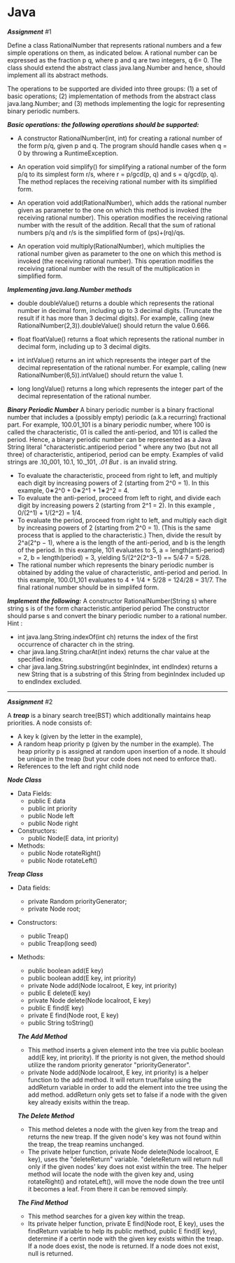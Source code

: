 # Java
***Assignment***
#1

Define a class RationalNumber that represents rational numbers and a few simple operations
on them, as indicated below. A rational number can be expressed as the fraction p
q, where p and q are two integers, q 6= 0. The class should extend the abstract class java.lang.Number
and hence, should implement all its abstract methods.

The operations to be supported are divided into three groups: 
(1) a set of basic operations; 
(2) implementation of methods from the abstract class java.lang.Number; and 
(3) methods implementing the logic for representing binary periodic numbers.

***Basic operations: the following operations should be supported:***
- A constructor RationalNumber(int, int) for creating a rational number of the form p/q, given p and q. The program should handle cases when q = 0 by throwing a RuntimeException.

- An operation void simplify() for simplifying a rational number of the form p/q to its simplest form r/s, where r = p/gcd(p, q) and s = q/gcd(p, q). The method replaces the receiving rational number with its simplified form.

- An operation void add(RationalNumber), which adds the rational number given as parameter to the one on which this method is invoked (the receiving rational number). This operation modifies the receiving rational number with the result of the addition. Recall that the sum of rational numbers p/q and r/s is the simplified form of (ps)+(rq)/qs.

- An operation void multiply(RationalNumber), which multiplies the rational number given as parameter to the one on which this method is invoked (the receiving
rational number). This operation modifies the receiving rational number with the
result of the multiplication in simplified form.

***Implementing java.lang.Number methods***
- double doubleValue() returns a double which represents the rational number in decimal form, including up to 3 decimal digits. (Truncate the result if it has more than 3 decimal digits). For example, calling (new RationalNumber(2,3)).doubleValue() should return the value 0.666.

- float floatValue() returns a float which represents the rational number in decimal form, including up to 3 decimal digits.

- int intValue() returns an int which represents the integer part of the decimal representation of the rational number. For example, calling (new RationalNumber(6,5)).intValue() should return the value 1.

- long longValue() returns a long which represents the integer part of the decimal
representation of the rational number.

***Binary Periodic Number***
A binary periodic number is a binary fractional number that includes a (possibly empty)
periodic (a.k.a recurring) fractional part. For example, 100.01_101 is a binary periodic
number, where 100 is called the characteristic, 01 is called the anti-period, and 101 is called
the period. Hence, a binary periodic number can be represented as a Java String literal
"characteristic.antiperiod period " where any two (but not all three) of characteristic,
antiperiod, period can be empty. Examples of valid strings are .10_001, 10.1, 10._101, ._01
But ._ is an invalid string.
- To evaluate the characteristic, proceed from right to left, and multiply each digit by
increasing powers of 2 (starting from 2^0 = 1). In this example, 0∗2^0 + 0∗2^1 + 1∗2^2 = 4.
- To evaluate the anti-period, proceed from left to right, and divide each digit by
increasing powers 2 (starting from 2^1 = 2). In this example , 0/(2^1) + 1/(2^2) = 1/4.
- To evaluate the period, proceed from right to left, and multiply each digit by increasing
powers of 2 (starting from 2^0 = 1). (This is the same process that is applied to the
characteristic.) Then, divide the result by 2^a(2^p − 1), where a is the length of the
anti-period, and b is the length of the period. In this example, 101 evaluates to 5,
a = length(anti-period) = 2, b = length(period) = 3, yielding 5/(2^2(2^3−1) == 5/4·7 = 5/28.
- The rational number which represents the binary periodic number is obtained by
adding the value of characteristic, anti-period and period. In this example, 100.01_101
evaluates to 4 + 1/4 + 5/28 = 124/28 = 31/7. The final rational number should be in simplifed form.

***Implement the following:***
A constructor RationalNumber(String s) where string s is of the form
characteristic.antiperiod period
The constructor should parse s and convert the binary periodic number to a rational number.
Hint :
- int java.lang.String.indexOf(int ch) returns the index of the first occurrence of
character ch in the string.
- char java.lang.String.charAt(int index) returns the char value at the specified
index.
- char java.lang.String.substring(int beginIndex, int endIndex) returns a new
String that is a substring of this String from beginIndex included up to endIndex
excluded.

---------------------------------------------------------------------------------------------------------------------------------------

***Assignment***
#2

A ***treap*** is a binary search tree(BST) which additionally maintains heap priorities. A node consists of:
  - A key k (given by the letter in the example),
  - A random heap priority p (given by the number in the example). The heap priority p
    is assigned at random upon insertion of a node. It should be unique in the treap (but
    your code does not need to enforce that).
  - References to the left and right child node
 
 ***Node Class***
- Data Fields:
  - public E data
  - public int priority
  - public Node <E> left
  - public Node <E> right
- Constructors:
  - public Node(E data, int priority)
- Methods:
  - public Node <E> rotateRight()
  - public Node <E> rotateLeft()
  
***Treap Class***
- Data fields:
  - private Random priorityGenerator;
  - private Node <E> root;
- Constructors:
  - public Treap()
  - public Treap(long seed)
- Methods:
  - public boolean add(E key)
  - public boolean add(E key, int priority)
  - private Node <E> add(Node <E> localroot, E key, int priority)
  - public E delete(E key)
  - private Node <E> delete(Node <E> localroot, E key)
  - public E find(E key)
  - private E find(Node <E> root, E key)
  - public String toString()
  
  ***The Add Method***
    - This method inserts a given element into the tree via public boolean add(E key, int priority). If the priority is not given, the           method should utilize the random priority generator "priorityGenerator".
    - private Node<E> add(Node<E> localroot, E key, int priority) is a helper function to the add method. It will return true/false           using the addReturn variable in order to add the element into the tree using the add method. addReturn only gets set to false if a       node with the given key already exisits within the treap. 
 
  ***The Delete Method***
    - This method deletes a node with the given key from the treap and returns the new treap. If the given node's key was not found           within the treap, the treap reamins unchanged.
    - The private helper function, private Node<E> delete(Node<E> localroot, E key), uses the "deleteReturn" variable. "deleteReturn           will return null only if the given nodes' key does not exist within the tree. The helper method will locate the node with the           given key and, using rotateRight() and rotateLeft(), will move the node down the tree until it becomes a leaf. From there it can         be removed simply.

   ***The Find Method***
    - This method searches for a given key within the treap.
    - Its private helper function, private E find(Node<E> root, E key), uses the findReturn variable to help its public method, public E       find(E key), determine if a certin node with the given key exists within the treap. If a node does exist, the node is returned. If       a node does not exist, null is returned.





